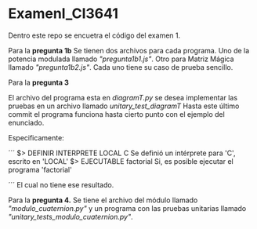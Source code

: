 # ExamenI_CI3641
Dentro este repo se encuetra el código del examen 1.

Para la **pregunta 1b** 
Se tienen dos archivos para cada programa. 
Uno de la potencia modulada llamado *"pregunta1b1.js"*. 
Otro para Matriz Mágica llamado *"pregunta1b2.js"*. 
Cada uno tiene su caso de prueba sencillo.

Para la **pregunta 3**

El archivo del programa esta en *diagramT.py* se desea implementar las pruebas en un archivo llamado *unitary_test_diagramT*
Hasta este último commit el programa funciona hasta cierto punto con el ejemplo del enunciado. 

Especificamente: 

´´´
$> DEFINIR INTERPRETE LOCAL C
Se definió un intérprete para 'C', escrito en 'LOCAL'
$> EJECUTABLE factorial
Si, es posible ejecutar el programa 'factorial'

´´´
El cual no tiene ese resultado.

Para la **pregunta 4.** 
Se tiene el archivo del módulo llamado *"modulo_cuaternion.py"*
y un programa con las pruebas unitarias llamado *"unitary_tests_modulo_cuaternion.py"*.
